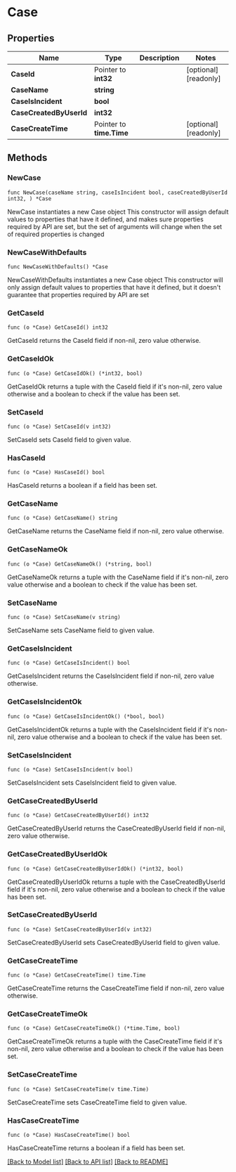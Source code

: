 # Case

## Properties

Name | Type | Description | Notes
------------ | ------------- | ------------- | -------------
**CaseId** | Pointer to **int32** |  | [optional] [readonly] 
**CaseName** | **string** |  | 
**CaseIsIncident** | **bool** |  | 
**CaseCreatedByUserId** | **int32** |  | 
**CaseCreateTime** | Pointer to **time.Time** |  | [optional] [readonly] 

## Methods

### NewCase

`func NewCase(caseName string, caseIsIncident bool, caseCreatedByUserId int32, ) *Case`

NewCase instantiates a new Case object
This constructor will assign default values to properties that have it defined,
and makes sure properties required by API are set, but the set of arguments
will change when the set of required properties is changed

### NewCaseWithDefaults

`func NewCaseWithDefaults() *Case`

NewCaseWithDefaults instantiates a new Case object
This constructor will only assign default values to properties that have it defined,
but it doesn't guarantee that properties required by API are set

### GetCaseId

`func (o *Case) GetCaseId() int32`

GetCaseId returns the CaseId field if non-nil, zero value otherwise.

### GetCaseIdOk

`func (o *Case) GetCaseIdOk() (*int32, bool)`

GetCaseIdOk returns a tuple with the CaseId field if it's non-nil, zero value otherwise
and a boolean to check if the value has been set.

### SetCaseId

`func (o *Case) SetCaseId(v int32)`

SetCaseId sets CaseId field to given value.

### HasCaseId

`func (o *Case) HasCaseId() bool`

HasCaseId returns a boolean if a field has been set.

### GetCaseName

`func (o *Case) GetCaseName() string`

GetCaseName returns the CaseName field if non-nil, zero value otherwise.

### GetCaseNameOk

`func (o *Case) GetCaseNameOk() (*string, bool)`

GetCaseNameOk returns a tuple with the CaseName field if it's non-nil, zero value otherwise
and a boolean to check if the value has been set.

### SetCaseName

`func (o *Case) SetCaseName(v string)`

SetCaseName sets CaseName field to given value.


### GetCaseIsIncident

`func (o *Case) GetCaseIsIncident() bool`

GetCaseIsIncident returns the CaseIsIncident field if non-nil, zero value otherwise.

### GetCaseIsIncidentOk

`func (o *Case) GetCaseIsIncidentOk() (*bool, bool)`

GetCaseIsIncidentOk returns a tuple with the CaseIsIncident field if it's non-nil, zero value otherwise
and a boolean to check if the value has been set.

### SetCaseIsIncident

`func (o *Case) SetCaseIsIncident(v bool)`

SetCaseIsIncident sets CaseIsIncident field to given value.


### GetCaseCreatedByUserId

`func (o *Case) GetCaseCreatedByUserId() int32`

GetCaseCreatedByUserId returns the CaseCreatedByUserId field if non-nil, zero value otherwise.

### GetCaseCreatedByUserIdOk

`func (o *Case) GetCaseCreatedByUserIdOk() (*int32, bool)`

GetCaseCreatedByUserIdOk returns a tuple with the CaseCreatedByUserId field if it's non-nil, zero value otherwise
and a boolean to check if the value has been set.

### SetCaseCreatedByUserId

`func (o *Case) SetCaseCreatedByUserId(v int32)`

SetCaseCreatedByUserId sets CaseCreatedByUserId field to given value.


### GetCaseCreateTime

`func (o *Case) GetCaseCreateTime() time.Time`

GetCaseCreateTime returns the CaseCreateTime field if non-nil, zero value otherwise.

### GetCaseCreateTimeOk

`func (o *Case) GetCaseCreateTimeOk() (*time.Time, bool)`

GetCaseCreateTimeOk returns a tuple with the CaseCreateTime field if it's non-nil, zero value otherwise
and a boolean to check if the value has been set.

### SetCaseCreateTime

`func (o *Case) SetCaseCreateTime(v time.Time)`

SetCaseCreateTime sets CaseCreateTime field to given value.

### HasCaseCreateTime

`func (o *Case) HasCaseCreateTime() bool`

HasCaseCreateTime returns a boolean if a field has been set.


[[Back to Model list]](../README.md#documentation-for-models) [[Back to API list]](../README.md#documentation-for-api-endpoints) [[Back to README]](../README.md)


